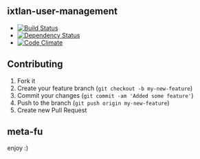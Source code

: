 ixtlan-user-management
-------------

* [![Build Status](https://secure.travis-ci.org/mkristian/ixtlan-user-management.png)](http://travis-ci.org/mkristian/ixtlan-user-management)
* [![Dependency Status](https://gemnasium.com/mkristian/ixtlan-user-management.png)](https://gemnasium.com/mkristian/ixtlan-user-management)
* [![Code Climate](https://codeclimate.com/github/mkristian/ixtlan-user-management.png)](https://codeclimate.com/github/mkristian/ixtlan-user-management)

Contributing
------------

1. Fork it
2. Create your feature branch (`git checkout -b my-new-feature`)
3. Commit your changes (`git commit -am 'Added some feature'`)
4. Push to the branch (`git push origin my-new-feature`)
5. Create new Pull Request

meta-fu
-------

enjoy :) 

